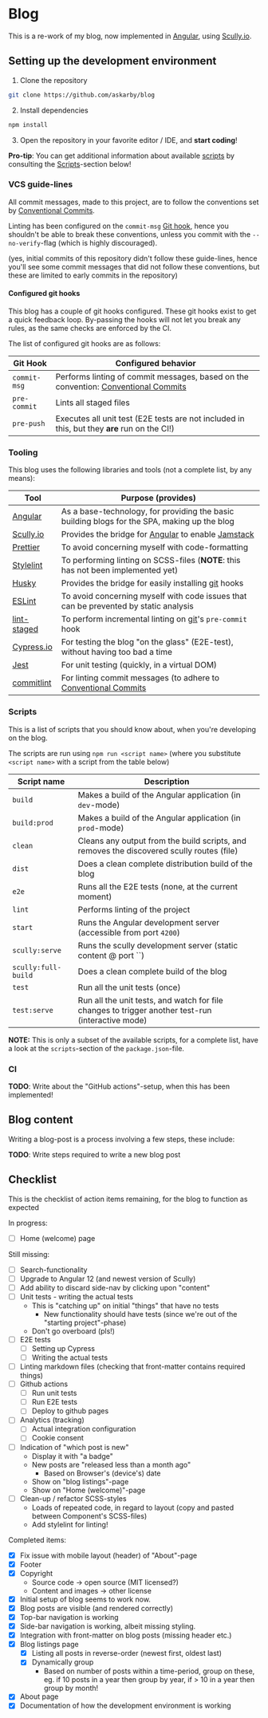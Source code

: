 # Blog

This is a re-work of my blog, now implemented in [Angular][angular], using [Scully.io][scully].

## Setting up the development environment

1. Clone the repository

```bash
git clone https://github.com/askarby/blog
```

2. Install dependencies

```bash
npm install
```

3. Open the repository in your favorite editor / IDE, and **start coding**!

**Pro-tip**: You can get additional information about available [scripts](#scripts) by consulting the [Scripts](#scripts)-section below!

### VCS guide-lines

All commit messages, made to this project, are to follow the conventions set by [Conventional Commits][conventional-commits].

Linting has been configured on the `commit-msg` [Git hook][git-hooks], hence you shouldn't be able to break these conventions,
unless you commit with the `--no-verify`-flag (which is highly discouraged).

(yes, initial commits of this repository didn't follow these guide-lines, hence you'll see some commit messages that
did not follow these conventions, but these are limited to early commits in the repository)

#### Configured git hooks

This blog has a couple of git hooks configured. These git hooks exist to get a quick feedback loop. By-passing the hooks will not let you
break any rules, as the same checks are enforced by the CI.

The list of configured git hooks are as follows:

| Git Hook     | Configured behavior                                                                                        |
| ------------ | ---------------------------------------------------------------------------------------------------------- |
| `commit-msg` | Performs linting of commit messages, based on the convention: [Conventional Commits][conventional-commits] |
| `pre-commit` | Lints all staged files                                                                                     |
| `pre-push`   | Executes all unit test (E2E tests are not included in this, but they **are** run on the CI!)               |

### Tooling

This blog uses the following libraries and tools (not a complete list, by any means):

| Tool                   | Purpose (provides)                                                                           |
| ---------------------- | -------------------------------------------------------------------------------------------- |
| [Angular][angular]     | As a base-technology, for providing the basic building blogs for the SPA, making up the blog |
| [Scully.io][scully]    | Provides the bridge for [Angular][angular] to enable [Jamstack][jamstack]                    |
| [Prettier][prettier]   | To avoid concerning myself with code-formatting                                              |
| [Stylelint][stylelint] | To performing linting on SCSS-files (**NOTE**: this has not been implemented yet)            |
| [Husky][husky]         | Provides the bridge for easily installing [git] hooks                                        |
| [ESLint][eslint]       | To avoid concerning myself with code issues that can be prevented by static analysis         |
| [lint-staged]          | To perform incremental linting on [git]'s `pre-commit` hook                                  |
| [Cypress.io][cypress]  | For testing the blog "on the glass" (E2E-test), without having too bad a time                |
| [Jest][jest]           | For unit testing (quickly, in a virtual DOM)                                                 |
| [commitlint]           | For linting commit messages (to adhere to [Conventional Commits][conventional-commits]       |

### Scripts

This is a list of scripts that you should know about, when you're developing on the blog.

The scripts are run using `npm run <script name>` (where you substitute `<script name>` with a script from the table below)

| Script name         | Description                                                                                       |
| ------------------- | ------------------------------------------------------------------------------------------------- |
| `build`             | Makes a build of the Angular application (in `dev`-mode)                                          |
| `build:prod`        | Makes a build of the Angular application (in `prod`-mode)                                         |
| `clean`             | Cleans any output from the build scripts, and removes the discovered scully routes (file)         |
| `dist`              | Does a clean complete distribution build of the blog                                              |
| `e2e`               | Runs all the E2E tests (none, at the current moment)                                              |
| `lint`              | Performs linting of the project                                                                   |
| `start`             | Runs the Angular development server (accessible from port `4200`)                                 |
| `scully:serve`      | Runs the scully development server (static content @ port ``)                                     |
| `scully:full-build` | Does a clean complete build of the blog                                                           |
| `test`              | Run all the unit tests (once)                                                                     |
| `test:serve`        | Run all the unit tests, and watch for file changes to trigger another test-run (interactive mode) |

**NOTE:** This is only a subset of the available scripts, for a complete list, have a look at the
`scripts`-section of the `package.json`-file.

### CI

**TODO**: Write about the "GitHub actions"-setup, when this has been implemented!

## Blog content

Writing a blog-post is a process involving a few steps, these include:

**TODO**: Write steps required to write a new blog post

## Checklist

This is the checklist of action items remaining, for the blog to function as expected

In progress:

- [ ] Home (welcome) page

Still missing:

- [ ] Search-functionality
- [ ] Upgrade to Angular 12 (and newest version of Scully)
- [ ] Add ability to discard side-nav by clicking upon "content"
- [ ] Unit tests - writing the actual tests
  - This is "catching up" on initial "things" that have no tests
    - New functionality should have tests (since we're out of the "starting project"-phase)
  - Don't go overboard (pls!)
- [ ] E2E tests
  - [ ] Setting up Cypress
  - [ ] Writing the actual tests
- [ ] Linting markdown files (checking that front-matter contains required things)
- [ ] Github actions
  - [ ] Run unit tests
  - [ ] Run E2E tests
  - [ ] Deploy to github pages
- [ ] Analytics (tracking)
  - [ ] Actual integration configuration
  - [ ] Cookie consent
- [ ] Indication of "which post is new"
  - Display it with "a badge"
  - New posts are "released less than a month ago"
    - Based on Browser's (device's) date
  - Show on "blog listings"-page
  - Show on "Home (welcome)"-page
- [ ] Clean-up / refactor SCSS-styles
  - Loads of repeated code, in regard to layout (copy and pasted between Component's SCSS-files)
  - Add stylelint for linting!

Completed items:

- [x] Fix issue with mobile layout (header) of "About"-page
- [x] Footer
- [x] Copyright
  - Source code -> open source (MIT licensed?)
  - Content and images -> other license
- [x] Initial setup of blog seems to work now.
- [x] Blog posts are visible (and rendered correctly)
- [x] Top-bar navigation is working
- [x] Side-bar navigation is working, albeit missing styling.
- [x] Integration with front-matter on blog posts (missing header etc.)
- [x] Blog listings page
  - [x] Listing all posts in reverse-order (newest first, oldest last)
  - [x] Dynamically group
    - Based on number of posts within a time-period, group on these, eg. if 10 posts in a year then group by year, if > 10 in a year then group by month!
- [x] About page
- [x] Documentation of how the development environment is working

<!-- External links / references -->

[angular]: https://angular.io/
[scully]: https://scully.io/
[prettier]: https://prettier.io/
[stylelint]: https://stylelint.io/
[husky]: https://typicode.github.io/husky/#/
[eslint]: https://eslint.org/
[lint-staged]: https://github.com/okonet/lint-staged
[cypress]: https://www.cypress.io/
[jamstack]: https://jamstack.org/
[git]: https://git-scm.com/
[jest]: https://jestjs.io/
[commitlint]: https://github.com/conventional-changelog/commitlint
[conventional-commits]: https://www.conventionalcommits.org
[git-hooks]: https://git-scm.com/book/en/v2/Customizing-Git-Git-Hooks
